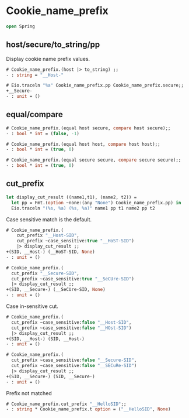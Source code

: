 # Cookie_name_prefix

```ocaml
open Spring
```

## host/secure/to_string/pp

Display cookie name prefix values.

```ocaml
# Cookie_name_prefix.(host |> to_string) ;;
- : string = "__Host-"

# Eio.traceln "%a" Cookie_name_prefix.pp Cookie_name_prefix.secure;;
+__Secure-
- : unit = ()
```

## equal/compare

```ocaml
# Cookie_name_prefix.(equal host secure, compare host secure);;
- : bool * int = (false, -1)

# Cookie_name_prefix.(equal host host, compare host host);;
- : bool * int = (true, 0)

# Cookie_name_prefix.(equal secure secure, compare secure secure);;
- : bool * int = (true, 0)
```

## cut_prefix

```ocaml
let display_cut_result ((name1,t1), (name2, t2)) =
  let pp = Fmt.(option ~none:(any "None") Cookie_name_prefix.pp) in
  Eio.traceln "(%s, %a) (%s, %a)" name1 pp t1 name2 pp t2
```

Case sensitive match is the default.

```ocaml
# Cookie_name_prefix.(
    cut_prefix "__Host-SID", 
    cut_prefix ~case_sensitive:true "__HoST-SID")
    |> display_cut_result ;;
+(SID, __Host-) (__HoST-SID, None)
- : unit = ()

# Cookie_name_prefix.(
  cut_prefix "__Secure-SID", 
  cut_prefix ~case_sensitive:true "__SeCUre-SID")
  |> display_cut_result ;;
+(SID, __Secure-) (__SeCUre-SID, None)
- : unit = ()
```

Case in-sensitive cut.

```ocaml
# Cookie_name_prefix.(
  cut_prefix ~case_sensitive:false "__Host-SID",
  cut_prefix ~case_sensitive:false "__HOst-SID")
  |> display_cut_result ;;
+(SID, __Host-) (SID, __Host-)
- : unit = ()

# Cookie_name_prefix.(
  cut_prefix ~case_sensitive:false "__Secure-SID",
  cut_prefix ~case_sensitive:false "__SECuRe-SID")
  |> display_cut_result ;;
+(SID, __Secure-) (SID, __Secure-)
- : unit = ()
```

Prefix not matched

```ocaml
# Cookie_name_prefix.cut_prefix "__HelloSID";;
- : string * Cookie_name_prefix.t option = ("__HelloSID", None)
```

